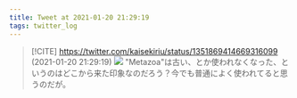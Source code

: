 ```yaml
---
title: Tweet at 2021-01-20 21:29:19
tags: twitter_log
---
```


> [!CITE] https://twitter.com/kaisekiriu/status/1351869414669316099 (2021-01-20 21:29:19)
> ![](https://twitter.com/kaisekiriu/status/1351869414669316099)
> "Metazoa"は古い、とか使われなくなった、というのはどこから来た印象なのだろう？今でも普通によく使われてると思うのだが。
